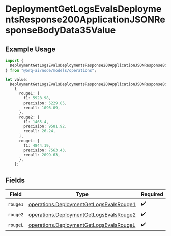 # DeploymentGetLogsEvalsDeploymentsResponse200ApplicationJSONResponseBodyData35Value

## Example Usage

```typescript
import {
  DeploymentGetLogsEvalsDeploymentsResponse200ApplicationJSONResponseBodyData35Value,
} from "@orq-ai/node/models/operations";

let value:
  DeploymentGetLogsEvalsDeploymentsResponse200ApplicationJSONResponseBodyData35Value =
    {
      rouge1: {
        f1: 5928.98,
        precision: 5229.85,
        recall: 1096.09,
      },
      rouge2: {
        f1: 1465.4,
        precision: 9581.92,
        recall: 26.24,
      },
      rougeL: {
        f1: 4844.19,
        precision: 7563.43,
        recall: 2099.63,
      },
    };
```

## Fields

| Field                                                                                              | Type                                                                                               | Required                                                                                           | Description                                                                                        |
| -------------------------------------------------------------------------------------------------- | -------------------------------------------------------------------------------------------------- | -------------------------------------------------------------------------------------------------- | -------------------------------------------------------------------------------------------------- |
| `rouge1`                                                                                           | [operations.DeploymentGetLogsEvalsRouge1](../../models/operations/deploymentgetlogsevalsrouge1.md) | :heavy_check_mark:                                                                                 | N/A                                                                                                |
| `rouge2`                                                                                           | [operations.DeploymentGetLogsEvalsRouge2](../../models/operations/deploymentgetlogsevalsrouge2.md) | :heavy_check_mark:                                                                                 | N/A                                                                                                |
| `rougeL`                                                                                           | [operations.DeploymentGetLogsEvalsRougeL](../../models/operations/deploymentgetlogsevalsrougel.md) | :heavy_check_mark:                                                                                 | N/A                                                                                                |